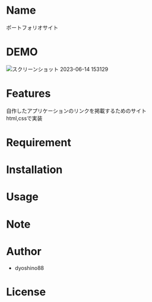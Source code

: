 # Name

ポートフォリオサイト

# DEMO

![スクリーンショット 2023-06-14 153129](https://github.com/dyoshino88/myPortfolio/assets/130971236/b968f081-568a-4357-993b-5ba843f8ab61)

# Features
自作したアプリケーションのリンクを掲載するためのサイト<br>
html,cssで実装<br>


# Requirement

# Installation

# Usage

# Note

# Author

* dyoshino88

# License
